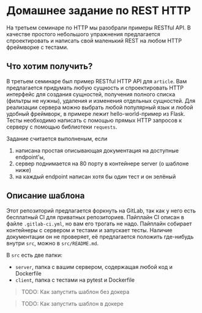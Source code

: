 # Домашнее задание по REST HTTP

На третьем семинаре по HTTP мы разобрали примеры RESTful API. В качестве простого небольшого упражнения предлагается спроектировать и написать свой маленький REST на любом HTTP фреймворке с тестами.

## Что хотим получить?

В третьем семинаре был пример RESTful HTTP API для `article`. Вам предлагается придумать любую сущность и спроектировать HTTP интерфейс для создания сущностей, получения полного списка (фильтры не нужны), удаления и изменения отдельных сущностей. Для реализации сервера можно выбрать любой популярный язык и любой удобный фреймворк, в примере лежит hello-world-пример из Flask. Тесты необходимо написать с помощью прямых HTTP запросов к серверу с помощью библиотеки `requests`.

Задание считается выполненым, если
1. написана простая описывающая документация на доступные endpoint'ы,
2. сервер поднимается на 80 порту в контейнере server (о шаблоне ниже)
3. на каждый endpoint написан хотя бы один тест и он зелёный

## Описание шаблона

Этот репозиторий предлагается форкнуть на GitLab, так как у него есть бесплатный CI для приватных репозиториев. Пайплайн CI описан в файле `.gitlab-ci.yml`, но вам его трогать не надо. Пайплайн собирает контейнеры с сервером и тестами и запускает тесты. Наличие документации он не проверяет, её предлагается положить где-нибудь внутри `src`, можно в `src/README.md`.

В `src` есть две папки:
  - `server`, папка с вашим сервером, содержащая любой код и Dockerfile
  - `client`, папка с тестами на pytest и Dockerfile

> TODO: Как запустить шаблон без докера

> TODO: Как запустить шаблон в докере